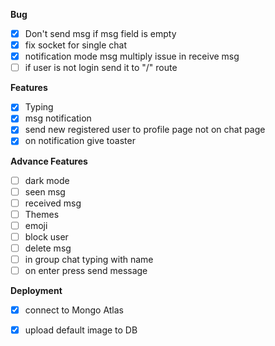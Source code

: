 **Bug**
- [x] Don't send msg if msg field is empty
- [x] fix socket for single chat
- [x] notification mode msg multiply issue in receive msg 
- [ ] if user is not login send it to "/" route

**Features**
- [x] Typing
- [x] msg notification
- [x] send new registered user to profile page not on chat page
- [x] on notification give toaster

**Advance Features**
- [ ] dark mode
- [ ]  seen msg
- [ ] received msg
- [ ] Themes
- [ ] emoji
- [ ] block user
- [ ] delete msg
- [ ] in group chat typing with name
- [ ] on enter press send message

**Deployment**
- [x] connect to Mongo Atlas
- [x] upload default image to DB
 
 
<!-- Relplace http://127.0.0.1:5000 => "" -->
<!-- Relplace http://localhost:5000 => "" -->